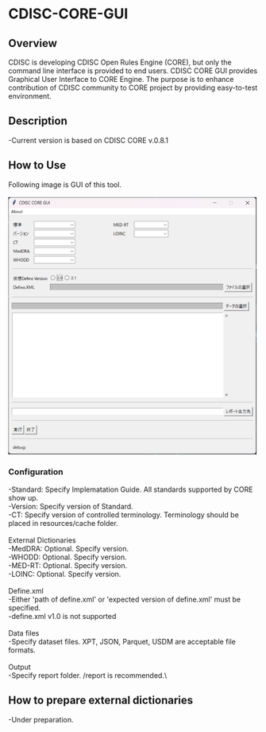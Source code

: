 # CDISC-CORE-GUI

## Overview
CDISC is developing CDISC Open Rules Engine (CORE), but only the command line interface is provided to end users. CDISC CORE GUI provides Graphical User Interface to CORE Engine. The purpose is to enhance contribution of CDISC community to CORE project by providing easy-to-test environment.

## Description
-Current version is based on CDISC CORE v.0.8.1

## How to Use
Following image is GUI of this tool.\
\
<img width="500" alt="GUI image" src="gui_image.png">

### Configuration
-Standard: Specify Implematation Guide. All standards supported by CORE show up.\
-Version: Specify version of Standard.\
-CT: Specify version of controlled terminology. Terminology should be placed in resources/cache folder.\
\
External Dictionaries\
-MedDRA: Optional. Specify version.\
-WHODD: Optional. Specify version.\
-MED-RT: Optional. Specify version.\
-LOINC: Optional. Specify version.\
\
Define.xml\
-Either 'path of define.xml' or 'expected version of define.xml' must be specified.\
-define.xml v1.0 is not supported\
\
Data files\
-Specify dataset files. XPT, JSON, Parquet, USDM are acceptable file formats.\
\
Output\
-Specify report folder. /report is recommended.\

## How to prepare external dictionaries
-Under preparation.
